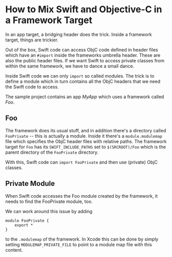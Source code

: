 # How to Mix Swift and Objective-C in a Framework Target

In an app target, a bridging header does the trick. Inside a framework target, things are trickier.

Out of the box, Swift code can access ObjC code defined in header files which have an `#import` inside the frameworks umbrella header. These are also the public header files. If we want Swift to access private classes from within the same framework, we have to dance a small dance.

Inside Swift code we can only `import` so called modules. The trick is to define a module which in turn contains all the ObjC headers that we need the Swift code to access.

The sample project contains an app *MyApp* which uses a framework called *Foo*.

## Foo

The framework does its usual stuff, and in addition there's a directory called `FooPrivate` -- this is actually a module. Inside it there's a `module.modulemap` file which specifies the ObjC header files with relative paths. The framework target for `Foo` has its `SWIFT_INCLUDE_PATHS` set to `$(SRCROOT)/Foo` which is the parent directory of the `FooPrivate` directory.

With this, Swift code can `import FooPrivate` and then use (private) ObjC classes.

## Private Module

When Swift code accesses the Foo module created by the framework, it needs to find the FooPrivate module, too.

We can work around this issue by adding

    module FooPrivate {
        export *
    }

to the `.modulemap` of the framework. In Xcode this can be done by simply setting `MODULEMAP_PRIVATE_FILE` to point to a module map file with this content.
